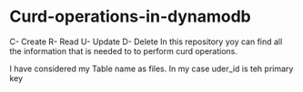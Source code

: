 # Curd-operations-in-dynamodb

C- Create
R- Read
U- Update
D- Delete
  In this repository yoy can find all the information that is needed to to perform curd operations.


I have considered my Table name as files.
In my case uder_id is teh primary key 
